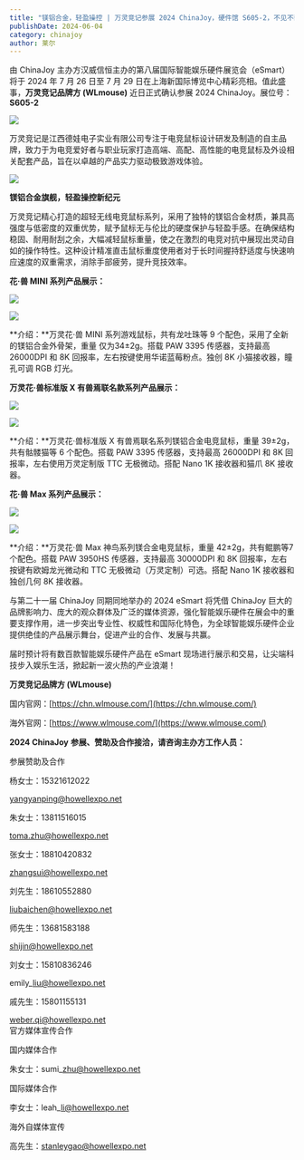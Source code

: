 ```yaml
---
title: "镁铝合金，轻盈操控 | 万灵竞记参展 2024 ChinaJoy，硬件馆 S605-2，不见不散！"
publishDate: 2024-06-04
category: chinajoy
author: 莱尔
---
```


由 ChinaJoy 主办方汉威信恒主办的第八届国际智能娱乐硬件展览会（eSmart）将于 2024 年 7 月 26 日至 7 月 29 日在上海新国际博览中心精彩亮相。值此盛事，**万灵竞记品牌方 (WLmouse)** 近日正式确认参展 2024 ChinaJoy。展位号：**S605-2**

![](https://ec-net-1251389766.cos.ap-shanghai.myqcloud.com/wp-content/uploads/2024/06/20240604215547932.jpg)

万灵竞记是江西德娃电子实业有限公司专注于电竞鼠标设计研发及制造的自主品牌，致力于为电竞爱好者与职业玩家打造高端、高配、高性能的电竞鼠标及外设相关配套产品，旨在以卓越的产品实力驱动极致游戏体验。

![](https://ec-net-1251389766.cos.ap-shanghai.myqcloud.com/wp-content/uploads/2024/06/20240604215552607.jpg)

**镁铝合金旗舰，轻盈操控新纪元**

万灵竞记精心打造的超轻无线电竞鼠标系列，采用了独特的镁铝合金材质，兼具高强度与低密度的双重优势，赋予鼠标无与伦比的硬度保护与轻盈手感。在确保结构稳固、耐用耐刮之余，大幅减轻鼠标重量，使之在激烈的电竞对抗中展现出灵动自如的操作特性。这种设计精准直击鼠标重度使用者对于长时间握持舒适度与快速响应速度的双重需求，消除手部疲劳，提升竞技效率。

**花·兽 MINI 系列产品展示：**

![](https://ec-net-1251389766.cos.ap-shanghai.myqcloud.com/wp-content/uploads/2024/06/20240604215557370-1024x577.jpg)

![](https://ec-net-1251389766.cos.ap-shanghai.myqcloud.com/wp-content/uploads/2024/06/20240604215602331-1024x531.jpg)

**介绍：**万灵花·兽 MINI 系列游戏鼠标，共有龙吐珠等 9 个配色，采用了全新的镁铝合金外骨架，重量 仅为34±2g。搭载 PAW 3395 传感器，支持最高 26000DPI 和 8K 回报率，左右按键使用华诺蓝莓粉点。独创 8K 小猫接收器，瞳孔可调 RGB 灯光。

**万灵花·兽标准版 X 有兽焉联名款系列产品展示：**

![](https://ec-net-1251389766.cos.ap-shanghai.myqcloud.com/wp-content/uploads/2024/06/20240604215611669-1024x576.jpg)

![](https://ec-net-1251389766.cos.ap-shanghai.myqcloud.com/wp-content/uploads/2024/06/20240604215614996-1024x556.jpg)

**介绍：**万灵花·兽标准版 X 有兽焉联名系列镁铝合金电竞鼠标，重量 39±2g，共有骷髅猫等 6 个配色。搭载 PAW 3395 传感器，支持最高 26000DPI 和 8K 回报率，左右使用万灵定制版 TTC 无极微动。搭配 Nano 1K 接收器和猫爪 8K 接收器。  
  
**花·兽 Max 系列产品展示：**

![](https://ec-net-1251389766.cos.ap-shanghai.myqcloud.com/wp-content/uploads/2024/06/20240604215622101-1024x576.jpg)

![](https://ec-net-1251389766.cos.ap-shanghai.myqcloud.com/wp-content/uploads/2024/06/20240604215624661-1024x527.jpg)

**介绍：**万灵花·兽 Max 神鸟系列镁合金电竞鼠标，重量 42±2g，共有鲲鹏等7个配色。搭载 PAW 3950HS 传感器，支持最高 30000DPI 和 8K 回报率，左右按键有欧姆龙光微动和 TTC 无极微动（万灵定制）可选。搭配 Nano 1K 接收器和独创几何 8K 接收器。

与第二十一届 ChinaJoy 同期同地举办的 2024 eSmart 将凭借 ChinaJoy 巨大的品牌影响力、庞大的观众群体及广泛的媒体资源，强化智能娱乐硬件在展会中的重要支撑作用，进一步突出专业性、权威性和国际化特色，为全球智能娱乐硬件企业提供绝佳的产品展示舞台，促进产业的合作、发展与共赢。

届时预计将有数百款智能娱乐硬件产品在 eSmart 现场进行展示和交易，让尖端科技步入娱乐生活，掀起新一波火热的产业浪潮！

**万灵竞记品牌方 (WLmouse)** 

国内官网：[https://chn.wlmouse.com/](https://chn.wlmouse.com/)

海外官网：[https://www.wlmouse.com/](https://www.wlmouse.com/)

**2024 ChinaJoy** **参展、赞助及合作接洽，请咨询主办方工作人员：**

  
参展赞助及合作

杨女士：15321612022

yangyanping@howellexpo.net

朱女士：13811516015

toma.zhu@howellexpo.net

张女士：18810420832

zhangsui@howellexpo.net

刘先生：18610552880

liubaichen@howellexpo.net

师先生：13681583188

shijin@howellexpo.net

刘女士：15810836246

emily\_liu@howellexpo.net

戚先生：15801155131

weber.qi@howellexpo.net  
官方媒体宣传合作

国内媒体合作

朱女士：sumi\_zhu@howellexpo.net

国际媒体合作

李女士：leah\_li@howellexpo.net

海外自媒体宣传

高先生：stanleygao@howellexpo.net

